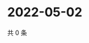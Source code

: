 # 2022-05-02

共 0 条

<!-- BEGIN WEIBO -->
<!-- 最后更新时间 Mon May 02 2022 06:15:45 GMT+0800 (China Standard Time) -->

<!-- END WEIBO -->
